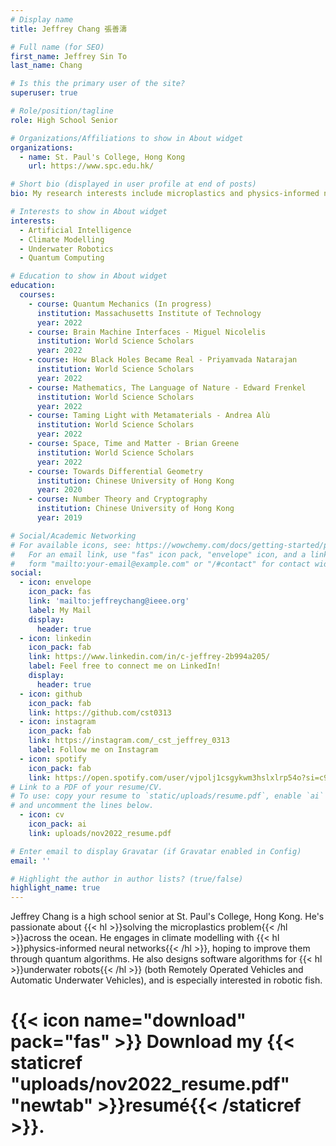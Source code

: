 ```yaml
---
# Display name
title: Jeffrey Chang 張善濤

# Full name (for SEO)
first_name: Jeffrey Sin To
last_name: Chang

# Is this the primary user of the site?
superuser: true

# Role/position/tagline
role: High School Senior 

# Organizations/Affiliations to show in About widget
organizations:
  - name: St. Paul's College, Hong Kong
    url: https://www.spc.edu.hk/

# Short bio (displayed in user profile at end of posts)
bio: My research interests include microplastics and physics-informed neural networks.

# Interests to show in About widget
interests:
  - Artificial Intelligence
  - Climate Modelling
  - Underwater Robotics
  - Quantum Computing

# Education to show in About widget
education:
  courses:
    - course: Quantum Mechanics (In progress)
      institution: Massachusetts Institute of Technology
      year: 2022
    - course: Brain Machine Interfaces - Miguel Nicolelis
      institution: World Science Scholars 
      year: 2022
    - course: How Black Holes Became Real - Priyamvada Natarajan
      institution: World Science Scholars
      year: 2022
    - course: Mathematics, The Language of Nature - Edward Frenkel
      institution: World Science Scholars
      year: 2022
    - course: Taming Light with Metamaterials - Andrea Alù
      institution: World Science Scholars
      year: 2022
    - course: Space, Time and Matter - Brian Greene
      institution: World Science Scholars
      year: 2022
    - course: Towards Differential Geometry
      institution: Chinese University of Hong Kong
      year: 2020
    - course: Number Theory and Cryptography
      institution: Chinese University of Hong Kong
      year: 2019

# Social/Academic Networking
# For available icons, see: https://wowchemy.com/docs/getting-started/page-builder/#icons
#   For an email link, use "fas" icon pack, "envelope" icon, and a link in the
#   form "mailto:your-email@example.com" or "/#contact" for contact widget.
social:
  - icon: envelope
    icon_pack: fas
    link: 'mailto:jeffreychang@ieee.org'
    label: My Mail
    display:
      header: true
  - icon: linkedin
    icon_pack: fab
    link: https://www.linkedin.com/in/c-jeffrey-2b994a205/
    label: Feel free to connect me on LinkedIn!
    display:
      header: true
  - icon: github
    icon_pack: fab
    link: https://github.com/cst0313
  - icon: instagram
    icon_pack: fab
    link: https://instagram.com/_cst_jeffrey_0313
    label: Follow me on Instagram
  - icon: spotify
    icon_pack: fab
    link: https://open.spotify.com/user/vjpolj1csgykwm3hslxlrp54o?si=c93b32b321a64c47
# Link to a PDF of your resume/CV.
# To use: copy your resume to `static/uploads/resume.pdf`, enable `ai` icons in `params.yaml`,
# and uncomment the lines below.
  - icon: cv
    icon_pack: ai
    link: uploads/nov2022_resume.pdf

# Enter email to display Gravatar (if Gravatar enabled in Config)
email: ''

# Highlight the author in author lists? (true/false)
highlight_name: true
---
```


Jeffrey Chang is a high school senior at St. Paul's College, Hong Kong. He's passionate about {{< hl >}}solving the microplastics problem{{< /hl >}}across the ocean. He engages in climate modelling with {{< hl >}}physics-informed neural networks{{< /hl >}}, hoping to improve them through quantum algorithms. He also designs software algorithms for {{< hl >}}underwater robots{{< /hl >}} (both Remotely Operated Vehicles and Automatic Underwater Vehicles), and is especially interested in robotic fish.


# {{< icon name="download" pack="fas" >}} Download my {{< staticref "uploads/nov2022_resume.pdf" "newtab" >}}resumé{{< /staticref >}}.
